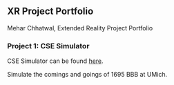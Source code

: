 ## XR Project Portfolio 

Mehar Chhatwal, Extended Reality Project Portfolio 

### Project 1: CSE Simulator

CSE Simulator can be found [here](https://user-images.githubusercontent.com/55930486/217425902-44ee05ce-afe4-4aeb-bb54-7bb9918e2409.mp4).

Simulate the comings and goings of 1695 BBB at UMich.  
